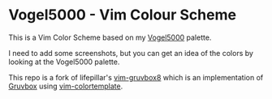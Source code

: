 # Vogel5000 - Vim Colour Scheme

This is a Vim Color Scheme based on my [Vogel5000](https://github.com/jeffhiltz/vogel5000) palette.

I need to add some screenshots, but you can get an idea of the colors by looking at the Vogel5000 palette.

This repo is a fork of lifepillar's [vim-gruvbox8](https://github.com/lifepillar/vim-gruvbox8) which is an implementation of [Gruvbox](https://github.com/morhetz/gruvbox) using [vim-colortemplate](https://github.com/lifepillar/vim-colortemplate).

